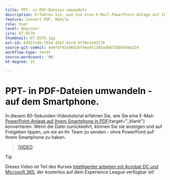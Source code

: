 ```yaml
---
title: PPT- in PDF-Dateien umwandeln
description: Erfahren Sie, wie Sie eine E-Mail-PowerPoint-Anlage auf Ihrem Smartphone in einen PDF-Anhang konvertieren
feature: Convert PDF, Mobile
role: User
level: Beginner
jira: KT-8576
thumbnail: KT-8576.jpg
exl-id: 8d927cd6-f944-45b7-81c9-4f70e1ed5276
source-git-commit: 4e6fbf91e96d26f9ee8f1105ad68738b9450a32d
workflow-type: tm+mt
source-wordcount: '96'
ht-degree: 1%

---
```


# PPT- in PDF-Dateien umwandeln - auf dem Smartphone.

In diesem 60-Sekunden-Videotutorial erfahren Sie, wie Sie eine E-Mail-[PowerPoint-Anlage auf Ihrem Smartphone in PDF](https://www.adobe.com/de/acrobat/online/ppt-to-pdf.html){target="_blank"} konvertieren. Wenn die Datei zurückkehrt, können Sie sie anzeigen und auf Freigeben tippen, um sie an Ihr Team zu senden - ohne PowerPoint auf Ihrem Smartphone zu haben.

>[!VIDEO](https://video.tv.adobe.com/v/336366?quality=12&learn=on&hidetitle=true)

>[!TIP]
>
>Dieses Video ist Teil des Kurses [Intelligenter arbeiten mit Acrobat DC und Microsoft 365](https://experienceleague.adobe.com/?recommended=Acrobat-U-1-2021.microsoft365), der kostenlos auf dem Experience League verfügbar ist!
